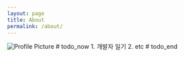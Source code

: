 ```yaml
---
layout: page
title: About
permalink: /about/
---
```


<img src="{{ site.baseurl }}/assets/profile.jpg" title="Profile Picture" class="profile">
# todo_now
1. 개발자 일기
2. etc
# todo_end
